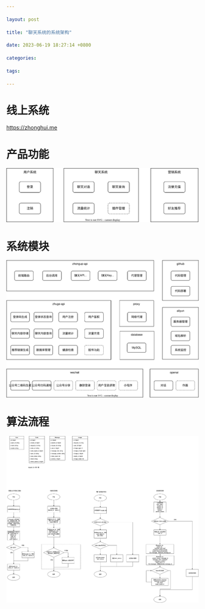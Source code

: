 ```yaml
---

layout: post

title: "聊天系统的系统架构"

date: 2023-06-19 18:27:14 +0800

categories:

tags:
   
---
```


# 线上系统
https://zhonghui.me
   
# 产品功能
![functions.svg](../assets/images/2023-06-19-聊天系统的系统架构/functions.svg)


# 系统模块

![architecture.svg](../assets/images/2023-06-19-聊天系统的系统架构/architecture.svg)


# 算法流程

![architecture.svg](../assets/images/2023-06-19-聊天系统的系统架构/login.drawio.png)
